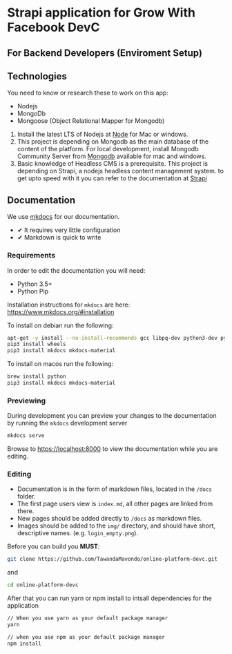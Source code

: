 # Strapi application for Grow With Facebook DevC

## For Backend Developers (Enviroment Setup)

## Technologies

You need to know or research these to work on this app:

- Nodejs
- MongoDb
- Mongoose (Object Relational Mapper for Mongodb)

1. Install the latest LTS of Nodejs at [Node](https://nodejs.org/en/) for Mac or windows.
2. This project is depending on Mongodb as the main database of the content of the platform.
   For local development, install Mongodb Community Server from [Mongodb](https://www.mongodb.com/try/download/community) available for mac and windows.
3. Basic knowledge of Headless CMS is a prerequisite. This project is depending on Strapi, a nodejs headless content management system. to get upto speed with it you can refer to the documentation at [Strapi](https://strapi.io/documentation/v3.x/getting-started/quick-start.html)

## Documentation

We use [mkdocs](https://www.mkdocs.org/) for our documentation.

- ✔ It requires very little configuration
- ✔ Markdown is quick to write

### Requirements

In order to edit the documentation you will need:

- Python 3.5+
- Python Pip

Installation instructions for `mkdocs` are here: <https://www.mkdocs.org/#installation>

To install on debian run the following:

```bash
apt-get -y install --no-install-recommends gcc libpq-dev python3-dev python3-venv python3-wheel python3 python3-pip python3-setuptools
pip3 install wheels
pip3 install mkdocs mkdocs-material
```

To install on macos run the following:

```bash
brew install python
pip3 install mkdocs mkdocs-material
```

### Previewing

During development you can preview your changes to the documentation by running the `mkdocs` development server

```bash
mkdocs serve
```

Browse to <https://localhost:8000> to view the documentation while you are editing.

### Editing

- Documentation is in the form of markdown files, located in the `/docs` folder.
- The first page users view is `index.md`, all other pages are linked from there.
- New pages should be added directly to `/docs` as markdown files.
- Images should be added to the `img/` directory, and should have short, descriptive names. (e.g. `login_empty.png`).

Before you can build you **MUST**:

```bash
git clone https://github.com/TawandaMavondo/online-platform-devc.git
```

and

```bash
cd online-platform-devc
```

After that you can run yarn or npm install to intsall dependencies for the application

```bash
// When you use yarn as your default package manager
yarn

// when you use npm as your default package manager
npm install
```
